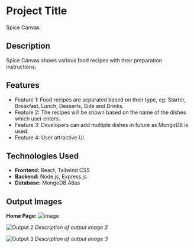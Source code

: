 # Project Title
Spice Canvas

## Description
Spice Canvas shows various food recipes with their preparation instructions.

## Features
- Feature 1: Food recipes are separated based on their type, eg: Starter, Breakfast, Lunch, Desserts, Side and Drinks.
- Feature 2: The recipes will be shown based on the name of the dishes which user enters.
- Feature 3: Developers can add multiple dishes in future as MongoDB is used.
- Feature 4: User attractive UI.

## Technologies Used
- **Frontend:** React, Tailwind CSS
- **Backend:** Node.js, Express.js
- **Database:** MongoDB Atlas

## Output Images
**Home Page:**
![image](https://github.com/user-attachments/assets/bc2edc4a-34fb-4256-83d4-3ff73a6c5085)



![Output 2](path_to_image_2.png)
*Description of output image 2*

![Output 3](path_to_image_3.png)
*Description of output image 3*

